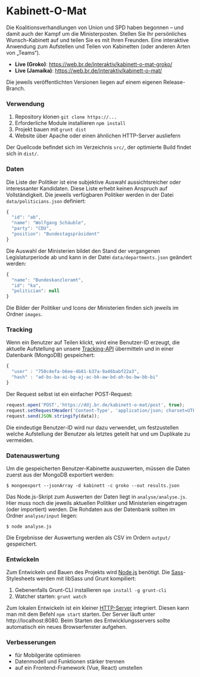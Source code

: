 # Kabinett-O-Mat

Die Koalitionsverhandlungen von Union und SPD haben begonnen – und damit auch der Kampf um die Ministerposten. Stellen Sie Ihr persönliches Wunsch-Kabinett auf und teilen Sie es mit Ihren Freunden. Eine interaktive Anwendung zum Aufstellen und Teilen von Kabinetten (oder anderen Arten von „Teams“). 

- **Live (Groko)**: https://web.br.de/interaktiv/kabinett-o-mat-groko/
- **Live (Jamaika)**: https://web.br.de/interaktiv/kabinett-o-mat/

Die jeweils veröffentlichten Versionen liegen auf einem eigenen Release-Branch.

### Verwendung

1. Repository klonen `git clone https://...`
2. Erforderliche Module installieren `npm install`
3. Projekt bauen mit `grunt dist`
4. Website über Apache oder einen ähnlichen HTTP-Server ausliefern

Der Quellcode befindet sich im Verzeichnis `src/`, der optimierte Build findet sich in `dist/`.

### Daten

Die Liste der Politiker ist eine subjektive Auswahl aussichtsreicher oder interessanter Kandidaten. Diese Liste erhebt keinen Anspruch auf Vollständigkeit. Die jeweils verfügbaren Politiker werden in der Datei `data/politicians.json` definiert:

```javascript
{
  "id": "ab",
  "name": "Wolfgang Schäuble",
  "party": "CDU",
  "position": "Bundestagspräsident"
}
```

Die Auswahl der Ministerien bildet den Stand der vergangenen Legislaturperiode ab und kann in der Datei  `data/departments.json` geändert werden:

```javascript
{
  "name": "Bundeskanzleramt",
  "id": "ka",
  "politician": null
}
```

Die Bilder der Politiker und Icons der Ministerien finden sich jeweils im Ordner `images`.

### Tracking

Wenn ein Benutzer auf Teilen klickt, wird eine Benutzer-ID erzeugt, die aktuelle Aufstellung an unsere [Tracking-API](https://github.com/digitalegarage/kabinett-o-mat-api) übermitteln und in einer Datenbank (MongoDB) gespeichert:

```javascript
{ 
  "user" : "750c4efa-b6ee-4b81-b37a-9a46babf22a3",
  "hash" : "ad-bs-ba-ai-bg-aj-ac-bk-aw-bd-ah-bu-bw-bb-bi"
}
```

Der Request selbst ist ein einfacher POST-Request:

```javascript
request.open('POST','https://ddj.br.de/kabinett-o-mat/post', true);
request.setRequestHeader('Content-Type', 'application/json; charset=UTF-8');
request.send(JSON.stringify(data));
```

Die eindeutige Benutzer-ID wird nur dazu verwendet, um festzustellen welche Aufstellung der Benutzer als letztes geteilt hat und um Duplikate zu vermeiden. 

### Datenauswertung

Um die gespeicherten Benutzer-Kabinette auszuwerten, müssen die Daten zuerst aus der MongoDB exportiert werden:

```
$ mongoexport --jsonArray -d kabinett -c groko --out results.json
```

Das Node.js-Skript zum Auswerten der Daten liegt in `analyse/analyse.js`. Hier muss noch die jeweils aktuellen Politiker und Ministerien eingetragen (oder importiert) werden. Die Rohdaten aus der Datenbank sollten im Ordner `analyse/input` liegen:

```
$ node analyse.js
```

Die Ergebnisse der Auswertung werden als CSV im Ordern `output/` gespeichert. 

### Entwickeln

Zum Entwickeln und Bauen des Projekts wird [Node.js](https://nodejs.org/en/) benötigt. Die [Sass](http://sass-lang.com/)-Stylesheets werden mit libSass und Grunt kompiliert:

1. Gebenenfalls Grunt-CLI installieren `npm install -g grunt-cli`
2. Watcher starten: `grunt watch`

Zum lokalen Entwickeln ist ein kleiner [HTTP-Server](https://github.com/indexzero/http-server) integriert. Diesen kann man mit dem Befehl `npm start` starten. Der Server läuft unter http://localhost:8080. Beim Starten des Entwicklungsservers sollte automatisch ein neues Browserfenster aufgehen.

### Verbesserungen
- für Mobilgeräte optimieren
- Datenmodell und Funktionen stärker trennen
- auf ein Frontend-Framework (Vue, React) umstellen
